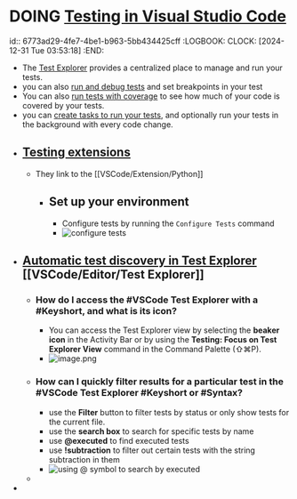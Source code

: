 # DOING [Testing in Visual Studio Code](https://code.visualstudio.com/docs/editor/testing)
id:: 6773ad29-4fe7-4be1-b963-5bb434425cff
:LOGBOOK:
CLOCK: [2024-12-31 Tue 03:53:18]
:END:
- The [Test Explorer](https://code.visualstudio.com/docs/editor/testing#_automatic-test-discovery-in-test-explorer) provides a centralized place to manage and run your tests.
- you can also [run and debug tests](https://code.visualstudio.com/docs/editor/testing#_run-and-debug-tests) and set breakpoints in your test
- You can also [run tests with coverage](https://code.visualstudio.com/docs/editor/testing#_test-coverage) to see how much of your code is covered by your tests.
- you can [create tasks to run your tests](https://code.visualstudio.com/docs/editor/testing#_task-integration), and optionally run your tests in the background with every code change.
- ## [Testing extensions](https://code.visualstudio.com/docs/editor/testing#_testing-extensions)
	- They link to the [[VSCode/Extension/Python]]
		- ## Set up your environment
			- Configure tests by running the `Configure Tests` command
			- ![configure tests](https://raw.githubusercontent.com/microsoft/vscode-python/main/images/ConfigureTests.gif)
- ## [Automatic test discovery in Test Explorer](https://code.visualstudio.com/docs/editor/testing#_automatic-test-discovery-in-test-explorer) [[VSCode/Editor/Test Explorer]]
	- ### How do I access the #VSCode Test Explorer with a #Keyshort, and what is its icon?
		- You can access the Test Explorer view by selecting the **beaker icon** in the Activity Bar or by using the **Testing: Focus on Test Explorer View** command in the Command Palette (⇧⌘P).
		- ![image.png](../assets/image_1735634667166_0.png)
	- ### How can I quickly filter results for a particular test in the #VSCode Test Explorer #Keyshort or #Syntax?
		- use the **Filter** button to filter tests by status or only show tests for the current file.
		- use the **search box** to search for specific tests by name
		- use **@executed** to find executed tests
		- use **!subtraction** to filter out certain tests with the string subtraction in them
		- ![using @ symbol to search by executed](https://code.visualstudio.com/assets/docs/editor/testing/test-explorer-view-filtering.png)
	-
-